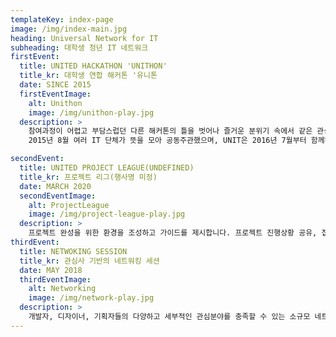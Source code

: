 ```yaml
---
templateKey: index-page
image: /img/index-main.jpg
heading: Universal Network for IT
subheading: 대학생 청년 IT 네트워크
firstEvent:
  title: UNITED HACKATHON 'UNITHON'
  title_kr: 대학생 연합 해커톤 '유니톤
  date: SINCE 2015
  firstEventImage:
    alt: Unithon
    image: /img/unithon-play.jpg
  description: >
    참여과정이 어렵고 부담스럽던 다른 해커톤의 틀을 벗어나 즐거운 분위기 속에서 같은 관심을 가진 또래들과 교류하며, 자유롭게 프로젝트를 진행하고 결과를 도출하는 행사입니다.
    2015년 8월 여러 IT 단체가 뜻을 모아 공동주관했으며, UNIT은 2016년 7월부터 함께하였습니다.

secondEvent:
  title: UNITED PROJECT LEAGUE(UNDEFINED) 
  title_kr: 프로젝트 리그(행사명 미정)
  date: MARCH 2020
  secondEventImage:
    alt: ProjectLeague
    image: /img/project-league-play.jpg
  description: >
    프로젝트 완성을 위한 환경을 조성하고 가이드를 제시합니다. 프로젝트 진행상황 공유, 집중도 향상을 위한 1박 2일 해커톤, 실무자 연계, 소정의 상금이 있는 데모데이 등을 진행하며, 6개월 동안 격주로 진행하며 팀별로 지원을 받습니다.
thirdEvent:
  title: NETWOKING SESSION
  title_kr: 관심사 기반의 네트워킹 세션
  date: MAY 2018
  thirdEventImage:
    alt: Networking
    image: /img/network-play.jpg
  description: >      
    개발자, 디자이너, 기획자들의 다양하고 세부적인 관심분야를 충족할 수 있는 소규모 네트워킹 세션을 진행합니다. 12 ~15명의 멤버들이 모여 하나의 주제로 이야기할 수 있는 자리를 마련합니다. (개발자들의 문제해결 방법, 1 ~2년차 디자이너의 커리어관리 등)
---
```

